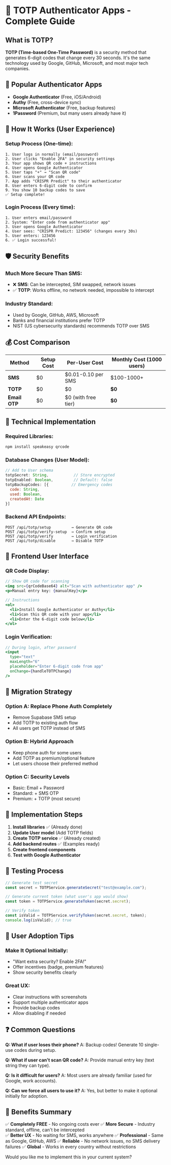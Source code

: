 # 🔐 TOTP Authenticator Apps - Complete Guide

## What is TOTP?

**TOTP (Time-based One-Time Password)** is a security method that generates 6-digit codes that change every 30 seconds. It's the same technology used by Google, GitHub, Microsoft, and most major tech companies.

## 📱 Popular Authenticator Apps

- **Google Authenticator** (Free, iOS/Android)
- **Authy** (Free, cross-device sync)
- **Microsoft Authenticator** (Free, backup features)
- **1Password** (Premium, but many users already have it)

## 🔄 How It Works (User Experience)

### **Setup Process (One-time):**

```
1. User logs in normally (email/password)
2. User clicks "Enable 2FA" in security settings
3. Your app shows QR code + instructions
4. User opens Google Authenticator
5. User taps "+" → "Scan QR code"
6. User scans your QR code
7. App adds "CRISPR Predict" to their authenticator
8. User enters 6-digit code to confirm
9. You show 10 backup codes to save
✅ Setup complete!
```

### **Login Process (Every time):**

```
1. User enters email/password
2. System: "Enter code from authenticator app"
3. User opens Google Authenticator
4. User sees: "CRISPR Predict: 123456" (changes every 30s)
5. User enters: 123456
6. ✅ Login successful!
```

## 🛡️ Security Benefits

### **Much More Secure Than SMS:**

- ❌ **SMS**: Can be intercepted, SIM swapped, network issues
- ✅ **TOTP**: Works offline, no network needed, impossible to intercept

### **Industry Standard:**

- Used by Google, GitHub, AWS, Microsoft
- Banks and financial institutions prefer TOTP
- NIST (US cybersecurity standards) recommends TOTP over SMS

## 💰 Cost Comparison

| Method        | Setup Cost | Per-User Cost       | Monthly Cost (1000 users) |
| ------------- | ---------- | ------------------- | ------------------------- |
| **SMS**       | $0         | $0.01-0.10 per SMS  | $100-1000+                |
| **TOTP**      | $0         | $0                  | **$0**                    |
| **Email OTP** | $0         | $0 (with free tier) | **$0**                    |

## 🔧 Technical Implementation

### **Required Libraries:**

```bash
npm install speakeasy qrcode
```

### **Database Changes (User Model):**

```javascript
// Add to User schema
totpSecret: String,           // Store encrypted
totpEnabled: Boolean,         // Default: false
totpBackupCodes: [{          // Emergency codes
  code: String,
  used: Boolean,
  createdAt: Date
}]
```

### **Backend API Endpoints:**

```
POST /api/totp/setup         → Generate QR code
POST /api/totp/verify-setup  → Confirm setup
POST /api/totp/verify        → Login verification
POST /api/totp/disable       → Disable TOTP
```

## 📱 Frontend User Interface

### **QR Code Display:**

```jsx
// Show QR code for scanning
<img src={qrCodeBase64} alt="Scan with authenticator app" />
<p>Manual entry key: {manualKey}</p>

// Instructions
<ol>
  <li>Install Google Authenticator or Authy</li>
  <li>Scan this QR code with your app</li>
  <li>Enter the 6-digit code below</li>
</ol>
```

### **Login Verification:**

```jsx
// During login, after password
<input
  type="text"
  maxLength="6"
  placeholder="Enter 6-digit code from app"
  onChange={handleTOTPChange}
/>
```

## 🔄 Migration Strategy

### **Option A: Replace Phone Auth Completely**

- Remove Supabase SMS setup
- Add TOTP to existing auth flow
- All users get TOTP instead of SMS

### **Option B: Hybrid Approach**

- Keep phone auth for some users
- Add TOTP as premium/optional feature
- Let users choose their preferred method

### **Option C: Security Levels**

- Basic: Email + Password
- Standard: + SMS OTP
- Premium: + TOTP (most secure)

## 🚀 Implementation Steps

1. **Install libraries** ✅ (Already done)
2. **Update User model** (Add TOTP fields)
3. **Create TOTP service** ✅ (Already created)
4. **Add backend routes** ✅ (Examples ready)
5. **Create frontend components**
6. **Test with Google Authenticator**

## 🧪 Testing Process

```javascript
// Generate test secret
const secret = TOTPService.generateSecret("test@example.com");

// Generate current token (what user's app would show)
const token = TOTPService.generateToken(secret.secret);

// Verify token
const isValid = TOTPService.verifyToken(secret.secret, token);
console.log(isValid); // true
```

## 🎯 User Adoption Tips

### **Make It Optional Initially:**

- "Want extra security? Enable 2FA!"
- Offer incentives (badge, premium features)
- Show security benefits clearly

### **Great UX:**

- Clear instructions with screenshots
- Support multiple authenticator apps
- Provide backup codes
- Allow disabling if needed

## ❓ Common Questions

**Q: What if user loses their phone?**
A: Backup codes! Generate 10 single-use codes during setup.

**Q: What if user can't scan QR code?**
A: Provide manual entry key (text string they can type).

**Q: Is it difficult for users?**
A: Most users are already familiar (used for Google, work accounts).

**Q: Can we force all users to use it?**
A: Yes, but better to make it optional initially for adoption.

## 🎉 Benefits Summary

✅ **Completely FREE** - No ongoing costs ever
✅ **More Secure** - Industry standard, offline, can't be intercepted  
✅ **Better UX** - No waiting for SMS, works anywhere
✅ **Professional** - Same as Google, GitHub, AWS
✅ **Reliable** - No network issues, no SMS delivery failures
✅ **Global** - Works in every country without restrictions

Would you like me to implement this in your current system?
